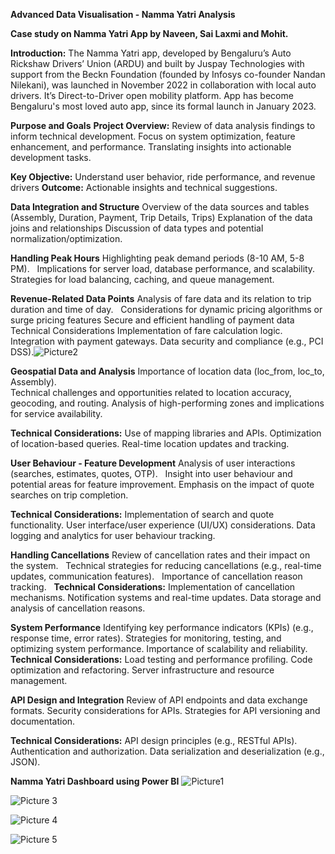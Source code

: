 **Advanced Data Visualisation - Namma Yatri Analysis**

**Case study on Namma Yatri App by Naveen, Sai Laxmi and Mohit.**

**Introduction:**
The Namma Yatri app, developed by Bengaluru’s Auto Rickshaw Drivers’ Union (ARDU) and built by Juspay Technologies with support from the Beckn Foundation (founded by   Infosys co-founder Nandan Nilekani), was launched in November 2022 in collaboration with local auto drivers.
It’s Direct-to-Driver open mobility platform.
App has become Bengaluru's most loved auto app, since its formal launch in January 2023.

**Purpose and Goals**
**Project Overview:**
Review of data analysis findings to inform technical development.
Focus on system optimization, feature enhancement, and performance.
Translating insights into actionable development tasks. 

**Key Objective:** Understand user behavior, ride performance, and revenue drivers
**Outcome:** Actionable insights and technical suggestions.

**Data Integration and Structure**
Overview of the data sources and tables (Assembly, Duration, Payment, Trip Details, Trips)
Explanation of the data joins and relationships
Discussion of data types and potential normalization/optimization.

**Handling Peak Hours**
Highlighting peak demand periods (8-10 AM, 5-8 PM).   
Implications for server load, database performance, and scalability.   
Strategies for load balancing, caching, and queue management.

**Revenue-Related Data Points**
Analysis of fare data and its relation to trip duration and time of day.   
Considerations for dynamic pricing algorithms or surge pricing features
Secure and efficient handling of payment data
Technical Considerations
Implementation of fare calculation logic.
Integration with payment gateways.
Data security and compliance (e.g., PCI DSS).![Picture2](https://github.com/user-attachments/assets/a537bb70-483a-48aa-9a81-1c82797aaf6f)


**Geospatial Data and Analysis**
Importance of location data (loc_from, loc_to, Assembly).    
Technical challenges and opportunities related to location accuracy, geocoding, and routing.
Analysis of high-performing zones and implications for service availability.   

**Technical Considerations:** 
Use of mapping libraries and APIs.
Optimization of location-based queries.
Real-time location updates and tracking.

**User Behaviour - Feature Development**
Analysis of user interactions (searches, estimates, quotes, OTP).   
Insight into user behaviour and potential areas for feature improvement.
Emphasis on the impact of quote searches on trip completion.   

**Technical Considerations:** 
Implementation of search and quote functionality.
User interface/user experience (UI/UX) considerations.
Data logging and analytics for user behaviour tracking.

**Handling Cancellations**
Review of cancellation rates and their impact on the system.   
Technical strategies for reducing cancellations (e.g., real-time updates, communication features).   
Importance of cancellation reason tracking.   
**Technical Considerations:** 
Implementation of cancellation mechanisms.
Notification systems and real-time updates.
Data storage and analysis of cancellation reasons.

**System Performance**
Identifying key performance indicators (KPIs) (e.g., response time, error rates).
Strategies for monitoring, testing, and optimizing system performance.
Importance of scalability and reliability.
**Technical Considerations:**
Load testing and performance profiling.
Code optimization and refactoring.
Server infrastructure and resource management.

**API Design and Integration**
Review of API endpoints and data exchange formats.
Security considerations for APIs.
Strategies for API versioning and documentation.

**Technical Considerations:** 
API design principles (e.g., RESTful APIs).
Authentication and authorization.
Data serialization and deserialization (e.g., JSON).

**Namma Yatri Dashboard using Power BI**
![Picture1](https://github.com/user-attachments/assets/ca08dd93-88e9-4ff3-9f2d-6adeb42e7e89)

![Picture 3](https://github.com/user-attachments/assets/e67787e4-496c-473d-802f-cd839b278988)

![Picture 4](https://github.com/user-attachments/assets/2e5536bb-aa03-4254-8db9-eaed06d67458)

![Picture 5](https://github.com/user-attachments/assets/6bd9c8cd-7318-4461-aeac-a94176a3c341)


























